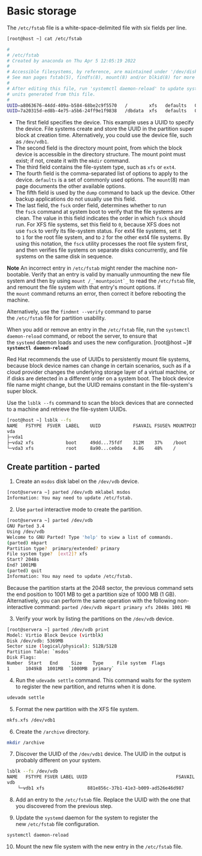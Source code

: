 # Basic storage

The `/etc/fstab` file is a white-space-delimited file with six fields per line.
```bash
[root@host ~] cat /etc/fstab

#
# /etc/fstab
# Created by anaconda on Thu Apr 5 12:05:19 2022
#
# Accessible filesystems, by reference, are maintained under '/dev/disk/'.
# See man pages fstab(5), findfs(8), mount(8) and/or blkid(8) for more info.
#
# After editing this file, run 'systemctl daemon-reload' to update systemd
# units generated from this file.
#
UUID=a8063676-44dd-409a-b584-68be2c9f5570   /        xfs   defaults   0 0
UUID=7a20315d-ed8b-4e75-a5b6-24ff9e1f9838   /dbdata  xfs   defaults   0 0
```

- The first field specifies the device. This example uses a UUID to specify the device. File systems create and store the UUID in the partition super block at creation time. Alternatively, you could use the device file, such as `/dev/vdb1`.
- The second field is the directory mount point, from which the block device is accessible in the directory structure. The mount point must exist; if not, create it with the `mkdir` command.
- The third field contains the file-system type, such as `xfs` or `ext4`.
- The fourth field is the comma-separated list of options to apply to the device. `defaults` is a set of commonly used options. The `mount`(8) man page documents the other available options.
- The fifth field is used by the `dump` command to back up the device. Other backup applications do not usually use this field.
- The last field, the `fsck` order field, determines whether to run the `fsck` command at system boot to verify that the file systems are clean. The value in this field indicates the order in which `fsck` should run. For XFS file systems, set this field to `0`, because XFS does not use `fsck` to verify its file-system status. For ext4 file systems, set it to `1` for the root file system, and to `2` for the other ext4 file systems. By using this notation, the `fsck` utility processes the root file system first, and then verifies file systems on separate disks concurrently, and file systems on the same disk in sequence.

**Note**
An incorrect entry in `/etc/fstab` might render the machine non-bootable. Verify that an entry is valid by manually unmounting the new file system and then by using ``mount /_`mountpoint`_`` to read the `/etc/fstab` file, and remount the file system with that entry's mount options. If the `mount` command returns an error, then correct it before rebooting the machine.

Alternatively, use the `findmnt --verify` command to parse the `/etc/fstab` file for partition usability.

When you add or remove an entry in the `/etc/fstab` file, run the `systemctl daemon-reload` command, or reboot the server, to ensure that the `systemd` daemon loads and uses the new configuration.
[root@host ~]# **`systemctl daemon-reload`**

Red Hat recommends the use of UUIDs to persistently mount file systems, because block device names can change in certain scenarios, such as if a cloud provider changes the underlying storage layer of a virtual machine, or if disks are detected in a different order on a system boot. The block device file name might change, but the UUID remains constant in the file-system's super block.

Use the `lsblk --fs` command to scan the block devices that are connected to a machine and retrieve the file-system UUIDs.
```bash
[root@host ~] lsblk --fs
NAME   FSTYPE  FSVER  LABEL    UUID            FSAVAIL FSUSE% MOUNTPOINTS
vda
├─vda1
├─vda2 xfs            boot     49dd...75fdf    312M    37%    /boot
└─vda3 xfs            root     8a90...ce0da    4.8G    48%    /

```
## Create partition - parted
1. Create an `msdos` disk label on the `/dev/vdb` device.
```bash
[root@servera ~] parted /dev/vdb mklabel msdos
Information: You may need to update /etc/fstab.
```

2.  Use `parted` interactive mode to create the partition.
```bash
[root@servera ~] parted /dev/vdb
GNU Parted 3.4
Using /dev/vdb
Welcome to GNU Parted! Type 'help' to view a list of commands.
(parted) mkpart
Partition type?  primary/extended? primary
File system type?  [ext2]? xfs
Start? 2048s
End? 1001MB
(parted) quit
Information: You may need to update /etc/fstab.
```

Because the partition starts at the 2048 sector, the previous command sets the end position to 1001 MB to get a partition size of 1000 MB (1 GB).
Alternatively, you can perform the same operation with the following non-interactive command:
`parted /dev/vdb mkpart primary xfs 2048s 1001 MB`

3. Verify your work by listing the partitions on the `/dev/vdb` device.
```bash
[root@servera ~] parted /dev/vdb print
Model: Virtio Block Device (virtblk)
Disk /dev/vdb: 5369MB
Sector size (logical/physical): 512B/512B
Partition Table: `msdos`
Disk Flags:
Number  Start   End     Size    Type     File system  Flags
1      1049kB  1001MB  `1000MB  primary`
```

4. Run the `udevadm settle` command. This command waits for the system to register the new partition, and returns when it is done.
```bash
udevadm settle
```

5. Format the new partition with the XFS file system.
```bash
mkfs.xfs /dev/vdb1
```

 6. Create the `/archive` directory.
```bash
mkdir /archive
```
 
 7. Discover the UUID of the `/dev/vdb1` device. The UUID in the output is probably different on your system.
```bash
lsblk --fs /dev/vdb
NAME   FSTYPE FSVER LABEL UUID                                 FSAVAIL FSUSE% MOUNTPOINTS
vdb
	└─vdb1 xfs                881e856c-37b1-41e3-b009-ad526e46d987
```
 8. Add an entry to the `/etc/fstab` file. Replace the UUID with the one that you discovered from the previous step.

 9. Update the `systemd` daemon for the system to register the new `/etc/fstab` file configuration.
```bash
systemctl daemon-reload
```
 10. Mount the new file system with the new entry in the `/etc/fstab` file.
